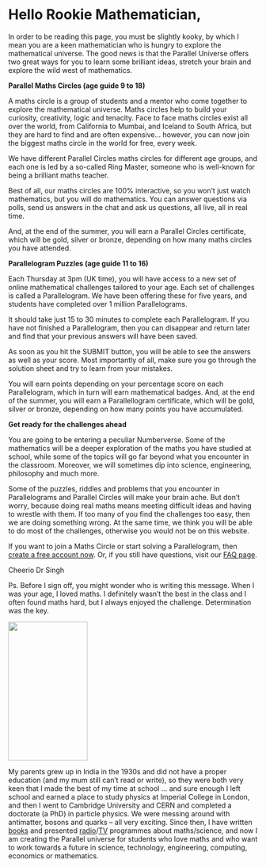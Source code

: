 # Hello Rookie Mathematician,

In order to be reading this page, you must be slightly kooky, by which I mean you are a keen mathematician who is hungry to explore the mathematical universe. The good news is that the Parallel Universe offers two great ways for you to learn some brilliant ideas, stretch your brain and explore the wild west of mathematics.

__Parallel Maths Circles (age guide 9 to 18)__

A maths circle is a group of students and a mentor who come together to explore the mathematical universe. Maths circles help to build your curiosity, creativity, logic and tenacity. Face to face maths circles exist all over the world, from California to Mumbai, and Iceland to South Africa, but they are hard to find and are often expensive... however, you can now join the biggest maths circle in the world for free, every week.

We have different Parallel Circles maths circles for different age groups, and each one is led by a so-called Ring Master, someone who is well-known for being a brilliant maths teacher.

Best of all, our maths circles are 100% interactive, so you won’t just watch mathematics, but you will do mathematics. You can answer questions via polls, send us answers in the chat and ask us questions, all live, all in real time.

And, at the end of the summer, you will earn a Parallel Circles certificate, which will be gold, silver or bronze, depending on how many maths circles you have attended.

__Parallelogram Puzzles (age guide 11 to 16)__

Each Thursday at 3pm (UK time), you will have access to a new set of online mathematical challenges tailored to your age. Each set of challenges is called a Parallelogram. We have been offering these for five years, and students have completed over 1 million Parallelograms.

It should take just 15 to 30 minutes to complete each Parallelogram. If you have not finished a Parallelogram, then you can disappear and return later and find that your previous answers will have been saved.

As soon as you hit the SUBMIT button, you will be able to see the answers as well as your score. Most importantly of all, make sure you go through the solution sheet and try to learn from your mistakes.

You will earn points depending on your percentage score on each Parallelogram, which in turn will earn mathematical badges. And, at the end of the summer, you will earn a Parallellogram certificate, which will be gold, silver or bronze, depending on how many points you have accumulated.

__Get ready for the challenges ahead__

You are going to be entering a peculiar Numberverse. Some of the mathematics will be a deeper exploration of the maths you have studied at school, while some of the topics will go far beyond what you encounter in the classroom. Moreover, we will sometimes dip into science, engineering, philosophy and much more.

Some of the puzzles, riddles and problems that you encounter in Parallelograms and Parallel Circles will make your brain ache. But don’t worry, because doing real maths means meeting difficult ideas and having to wrestle with them. If too many of you find the challenges too easy, then we are doing something wrong. At the same time, we think you will be able to do most of the challenges, otherwise you would not be on this website.

If you want to join a Maths Circle or start solving a Parallelogram, then [create a free account now](/signup). Or, if you still have questions, visit our [FAQ page](/?faqs).

Cheerio
Dr Singh

Ps. Before I sign off, you might wonder who is writing this message. When I was your age, I loved maths. I definitely wasn’t the best in the class and I often found maths hard, but I always enjoyed the challenge. Determination was the key.

<img class="img-right" src="/images/simpsons.png" width=160 height=280/>

My parents grew up in India in the 1930s and did not have a proper education (and my mum still can’t read or write), so they were both very keen that I made the best of my time at school … and sure enough I left school and earned a place to study physics at Imperial College in London, and then I went to Cambridge University and CERN and completed a doctorate (a PhD) in particle physics. We were messing around with antimatter, bosons and quarks – all very exciting. Since then, I have written [books](https://www.amazon.co.uk/Books-Simon-Singh/s?rh=n%3A266239%2Cp_27%3ASimon+Singh) and presented [radio](https://www.bbc.co.uk/programmes/p00cl73s/episodes/player)/[TV](https://www.youtube.com/watch?v=qzyvc3v27Qo&ab_channel=VHSVideovault) programmes about maths/science, and now I am creating the Parallel universe for students who love maths and who want to work towards a future in science, technology, engineering, computing, economics or mathematics.
